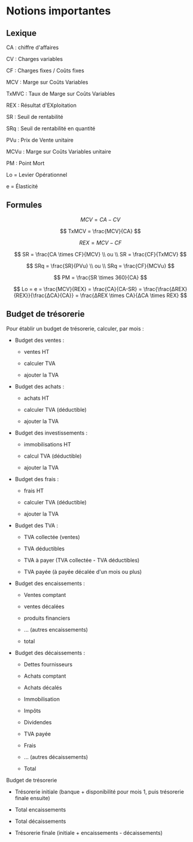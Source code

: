 # Notions importantes

## Lexique

CA : chiffre d'affaires

CV : Charges variables

CF : Charges fixes / Coûts fixes

MCV : Marge sur Coûts Variables

TxMVC : Taux de Marge sur Coûts Variables

REX : Résultat d'EXploitation

SR : Seuil de rentabilité

SRq : Seuil de rentabilité en quantité

PVu : Prix de Vente unitaire

MCVu : Marge sur Coûts Variables unitaire

PM : Point Mort

Lo = Levier Opérationnel

e = Élasticité

## Formules

$$
MCV = CA - CV
$$

$$
TxMCV = \frac{MCV}{CA}
$$

$$
REX = MCV - CF
$$

$$
SR = \frac{CA \times CF}{MCV} \\
ou \\
SR = \frac{CF}{TxMCV}
$$

$$
SRq = \frac{SR}{PVu} \\
ou \\
SRq = \frac{CF}{MCVu}
$$

$$
PM = \frac{SR \times 360}{CA}
$$

$$
Lo = e = \frac{MCV}{REX} = \frac{CA}{CA-SR} = \frac{\frac{ΔREX}{REX}}{\frac{ΔCA}{CA}} = \frac{ΔREX \times CA}{ΔCA \times REX}
$$

## Budget de trésorerie

Pour établir un budget de trésorerie, calculer, par mois :

- Budget des ventes : 

  - ventes HT

  - calculer TVA

  - ajouter la TVA

- Budget des achats : 

  - achats HT

  - calculer TVA (déductible)

  - ajouter la TVA

- Budget des investissements : 

  - immobilisations HT 

  - calcul TVA (déductible)

  - ajouter la TVA

- Budget des frais : 

  - frais HT

  - calculer TVA (déductible)

  - ajouter la TVA

- Budget des TVA : 

  - TVA collectée (ventes)

  - TVA déductibles

  - TVA à payer (TVA collectée - TVA déductibles)

  - TVA payée (à payée décalée d'un mois ou plus)

- Budget des encaissements : 

  - Ventes comptant

  - ventes décalées

  - produits financiers

  - ... (autres encaissements)

  - total

- Budget des décaissements : 

  - Dettes fournisseurs

  - Achats comptant

  - Achats décalés

  - Immobilisation

  - Impôts

  - Dividendes

  - TVA payée

  - Frais

  - ... (autres décaissements)

  - Total

Budget de trésorerie

- Trésorerie initiale (banque + disponibilité pour mois 1, puis trésorerie finale ensuite)

- Total encaissements

- Total décaissements

- Trésorerie finale (initiale + encaissements - décaissements)
